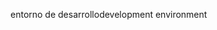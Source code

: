 <span data-ttu-id="d5510-101">entorno de desarrollo</span><span class="sxs-lookup"><span data-stu-id="d5510-101">development environment</span></span>